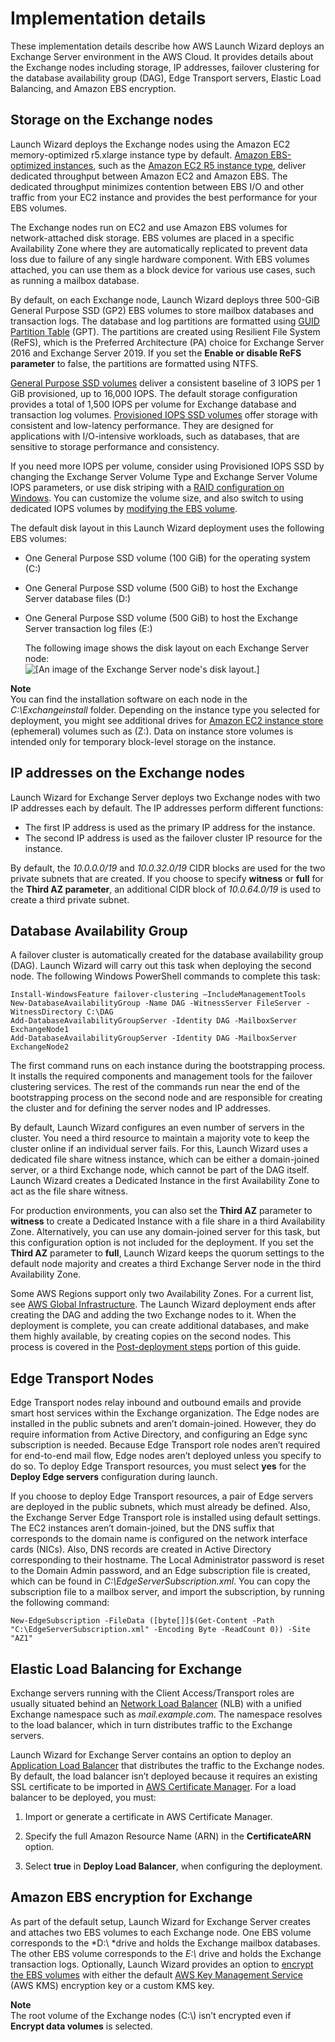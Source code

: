# Implementation details<a name="launch-wizard-exchange-details"></a>

These implementation details describe how AWS Launch Wizard deploys an Exchange Server environment in the AWS Cloud\. It provides details about the Exchange nodes including storage, IP addresses, failover clustering for the database availability group \(DAG\), Edge Transport servers, Elastic Load Balancing, and Amazon EBS encryption\.

## Storage on the Exchange nodes<a name="launch-wizard-exchange-storage"></a>

Launch Wizard deploys the Exchange nodes using the Amazon EC2 memory\-optimized r5\.xlarge instance type by default\. [Amazon EBS\-optimized instances](https://docs.aws.amazon.com/AWSEC2/latest/WindowsGuide/ebs-optimized.html), such as the [Amazon EC2 R5 instance type](http://aws.amazon.com/ec2/instance-types/r5/), deliver dedicated throughput between Amazon EC2 and Amazon EBS\. The dedicated throughput minimizes contention between EBS I/O and other traffic from your EC2 instance and provides the best performance for your EBS volumes\.

The Exchange nodes run on EC2 and use Amazon EBS volumes for network\-attached disk storage\. EBS volumes are placed in a specific Availability Zone where they are automatically replicated to prevent data loss due to failure of any single hardware component\. With EBS volumes attached, you can use them as a block device for various use cases, such as running a mailbox database\.

By default, on each Exchange node, Launch Wizard deploys three 500\-GiB General Purpose SSD \(GP2\) EBS volumes to store mailbox databases and transaction logs\. The database and log partitions are formatted using [GUID Partition Table](https://docs.aws.amazon.com/AWSEC2/latest/WindowsGuide/volume_constraints.html#partitioning) \(GPT\)\. The partitions are created using Resilient File System \(ReFS\), which is the Preferred Architecture \(PA\) choice for Exchange Server 2016 and Exchange Server 2019\. If you set the **Enable or disable ReFS parameter** to false, the partitions are formatted using NTFS\.

[General Purpose SSD volumes](https://docs.aws.amazon.com/AWSEC2/latest/WindowsGuide/ebs-volume-types.html#EBSVolumeTypes_gp2) deliver a consistent baseline of 3 IOPS per 1 GiB provisioned, up to 16,000 IOPS\. The default storage configuration provides a total of 1,500 IOPS per volume for Exchange database and transaction log volumes\. [Provisioned IOPS SSD volumes](https://docs.aws.amazon.com/AWSEC2/latest/WindowsGuide/ebs-volume-types.html#EBSVolumeTypes_piops) offer storage with consistent and low\-latency performance\. They are designed for applications with I/O\-intensive workloads, such as databases, that are sensitive to storage performance and consistency\.

If you need more IOPS per volume, consider using Provisioned IOPS SSD by changing the Exchange Server Volume Type and Exchange Server Volume IOPS parameters, or use disk striping with a [RAID configuration on Windows](https://docs.aws.amazon.com/AWSEC2/latest/WindowsGuide/raid-config.html)\. You can customize the volume size, and also switch to using dedicated IOPS volumes by [modifying the EBS volume](https://docs.aws.amazon.com/AWSEC2/latest/WindowsGuide/ebs-modify-volume.html)\.

The default disk layout in this Launch Wizard deployment uses the following EBS volumes:
+ One General Purpose SSD volume \(100 GiB\) for the operating system \(C:\)
+ One General Purpose SSD volume \(500 GiB\) to host the Exchange Server database files \(D:\)
+ One General Purpose SSD volume \(500 GiB\) to host the Exchange Server transaction log files \(E:\)

  The following image shows the disk layout on each Exchange Server node:  
![\[An image of the Exchange Server node's disk layout.\]](http://docs.aws.amazon.com/launchwizard/latest/userguide/images/exchange-disk-layout.png)

**Note**  
You can find the installation software on each node in the *C:\\Exchangeinstall* folder\. Depending on the instance type you selected for deployment, you might see additional drives for [Amazon EC2 instance store](https://docs.aws.amazon.com/AWSEC2/latest/UserGuide/InstanceStorage.html) \(ephemeral\) volumes such as \(Z:\)\. Data on instance store volumes is intended only for temporary block\-level storage on the instance\.

## IP addresses on the Exchange nodes<a name="launch-wizard-exchange-ip-addressing"></a>

Launch Wizard for Exchange Server deploys two Exchange nodes with two IP addresses each by default\. The IP addresses perform different functions:
+ The first IP address is used as the primary IP address for the instance\.
+ The second IP address is used as the failover cluster IP resource for the instance\.

By default, the *10\.0\.0\.0/19* and *10\.0\.32\.0/19* CIDR blocks are used for the two private subnets that are created\. If you choose to specify **witness** or **full** for the **Third AZ parameter**, an additional CIDR block of *10\.0\.64\.0/19* is used to create a third private subnet\.

## Database Availability Group<a name="launch-wizard-exchange-dags"></a>

A failover cluster is automatically created for the database availability group \(DAG\)\. Launch Wizard will carry out this task when deploying the second node\. The following Windows PowerShell commands to complete this task:

```
Install-WindowsFeature failover-clustering –IncludeManagementTools
New-DatabaseAvailabilityGroup -Name DAG -WitnessServer FileServer -WitnessDirectory C:\DAG
Add-DatabaseAvailabilityGroupServer -Identity DAG -MailboxServer ExchangeNode1
Add-DatabaseAvailabilityGroupServer -Identity DAG -MailboxServer ExchangeNode2
```

The first command runs on each instance during the bootstrapping process\. It installs the required components and management tools for the failover clustering services\. The rest of the commands run near the end of the bootstrapping process on the second node and are responsible for creating the cluster and for defining the server nodes and IP addresses\.

By default, Launch Wizard configures an even number of servers in the cluster\. You need a third resource to maintain a majority vote to keep the cluster online if an individual server fails\. For this, Launch Wizard uses a dedicated file share witness instance, which can be either a domain\-joined server, or a third Exchange node, which cannot be part of the DAG itself\. Launch Wizard creates a Dedicated Instance in the first Availability Zone to act as the file share witness\.

For production environments, you can also set the **Third AZ** parameter to **witness** to create a Dedicated Instance with a file share in a third Availability Zone\. Alternatively, you can use any domain\-joined server for this task, but this configuration option is not included for the deployment\. If you set the **Third AZ** parameter to **full**, Launch Wizard keeps the quorum settings to the default node majority and creates a third Exchange Server node in the third Availability Zone\.

Some AWS Regions support only two Availability Zones\. For a current list, see [AWS Global Infrastructure](http://aws.amazon.com/about-aws/global-infrastructure/)\. The Launch Wizard deployment ends after creating the DAG and adding the two Exchange nodes to it\. When the deployment is complete, you can create additional databases, and make them highly available, by creating copies on the second nodes\. This process is covered in the [Post\-deployment steps](launch-wizard-exchange-post-deployment.md) portion of this guide\.

## Edge Transport Nodes<a name="launch-wizard-exchange-edge-transport"></a>

Edge Transport nodes relay inbound and outbound emails and provide smart host services within the Exchange organization\. The Edge nodes are installed in the public subnets and aren’t domain\-joined\. However, they do require information from Active Directory, and configuring an Edge sync subscription is needed\. Because Edge Transport role nodes aren’t required for end\-to\-end mail flow, Edge nodes aren’t deployed unless you specify to do so\. To deploy Edge Transport resources, you must select **yes** for the **Deploy Edge servers** configuration during launch\.

If you choose to deploy Edge Transport resources, a pair of Edge servers are deployed in the public subnets, which must already be defined\. Also, the Exchange Server Edge Transport role is installed using default settings\. The EC2 instances aren’t domain\-joined, but the DNS suffix that corresponds to the domain name is configured on the network interface cards \(NICs\)\. Also, DNS records are created in Active Directory corresponding to their hostname\. The Local Administrator password is reset to the Domain Admin password, and an Edge subscription file is created, which can be found in *C:\\EdgeServerSubscription\.xml*\. You can copy the subscription file to a mailbox server, and import the subscription, by running the following command:

```
New-EdgeSubscription -FileData ([byte[]]$(Get-Content -Path "C:\EdgeServerSubscription.xml" -Encoding Byte -ReadCount 0)) -Site "AZ1"
```

## Elastic Load Balancing for Exchange<a name="launch-wizard-exchange-elb"></a>

Exchange servers running with the Client Access/Transport roles are usually situated behind an [Network Load Balancer](https://docs.aws.amazon.com/elasticloadbalancing/latest/network/introduction.html) \(NLB\) with a unified Exchange namespace such as *mail\.example\.com*\. The namespace resolves to the load balancer, which in turn distributes traffic to the Exchange servers\.

Launch Wizard for Exchange Server contains an option to deploy an [Application Load Balancer](https://docs.aws.amazon.com/elasticloadbalancing/latest/application/introduction.html) that distributes the traffic to the Exchange nodes\. By default, the load balancer isn’t deployed because it requires an existing SSL certificate to be imported in [AWS Certificate Manager](https://docs.aws.amazon.com/acm/latest/userguide/acm-overview.html)\. For a load balancer to be deployed, you must:

1. Import or generate a certificate in AWS Certificate Manager\.

1. Specify the full Amazon Resource Name \(ARN\) in the **CertificateARN** option\.

1. Select **true** in **Deploy Load Balancer**, when configuring the deployment\.

## Amazon EBS encryption for Exchange<a name="launch-wizard-exchange-volume-encryption"></a>

As part of the default setup, Launch Wizard for Exchange Server creates and attaches two EBS volumes to each Exchange node\. One EBS volume corresponds to the *D:\\ *drive and holds the Exchange mailbox databases\. The other EBS volume corresponds to the *E:\\* drive and holds the Exchange transaction logs\. Optionally, Launch Wizard provides an option to [encrypt the EBS volumes](https://docs.aws.amazon.com/AWSEC2/latest/UserGuide/EBSEncryption.html) with either the default [AWS Key Management Service](https://docs.aws.amazon.com/kms/latest/developerguide/overview.html) \(AWS KMS\) encryption key or a custom KMS key\.

**Note**  
The root volume of the Exchange nodes \(C:\\\) isn’t encrypted even if **Encrypt data volumes** is selected\.